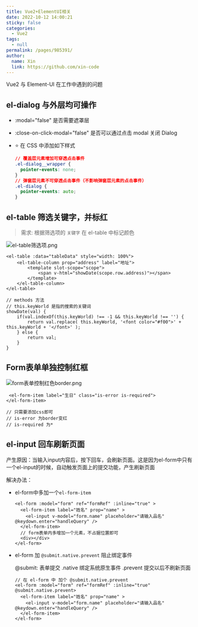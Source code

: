 ```yaml
---
title: Vue2+ElementUI相关
date: 2022-10-12 14:00:21
sticky: false
categories:
  - Vue2
tags:
  - null
permalink: /pages/985391/
author:
  name: Xin
  link: https://github.com/xin-code
---
```


Vue2 与 Element-UI 在工作中遇到的问题

<!-- more -->

## el-dialog 与外层均可操作

- :modal="false" 是否需要遮罩层

- :close-on-click-modal="false" 是否可以通过点击 modal 关闭 Dialog

- :star: 在 CSS 中添加如下样式

  ```css
  // 覆盖层元素增加可穿透点击事件
  .el-dialog__wrapper {
    pointer-events: none;
  }
  // 弹窗层元素不可穿透点击事件（不影响弹窗层元素的点击事件）
  .el-dialog {
    pointer-events: auto;
  }
  ```



## el-table 筛选关键字，并标红

> 需求: 根据筛选项的 `关键字` 在 el-table 中标记颜色

![el-table筛选项.png](https://s2.loli.net/2022/11/23/pQEec9jWHuvTL5R.png)

```vue
<el-table :data="tableData" style="width: 100%">
    <el-table-column prop="address" label="地址">
        <template slot-scope="scope">
			<span v-html="showDate(scope.row.address)"></span>
        </template>
    </el-table-column>
</el-table>

// methods 方法 
// this.keyWorld 是指的搜索的关键词 
showDate(val) { 
	if(val.indexOf(this.keyWorld) !== -1 && this.keyWorld !== '') { 
		return val.replace( this.keyWorld, '<font color="#f00">' + this.keyWorld + '</font>' ); 
	} else { 
		return val; 
	} 
}
```





## Form表单单独控制红框

![form表单控制红色border.png](https://s2.loli.net/2023/02/01/OVrMgUm87GQH4oh.png)

```vue
 <el-form-item label="生日" class="is-error is-required">
</el-form-item>

// 只需要添加css即可
// is-error 为border变红
// is-required 为*
```





## el-input 回车刷新页面

产生原因：当输入input内容后，按下回车，会刷新页面。这是因为el-form中只有一个el-input的时候，自动触发页面上的提交功能，产生刷新页面

解决办法：

- el-form中多加一个`el-form-item`

  ```vue
  <el-form :model="form" ref="formRef" :inline="true" >
    <el-form-item label="姓名" prop="name" >
      <el-input v-model="form.name" placeholder="请输入品名" @keydown.enter="handleQuery" />
    </el-form-item>
    // form表单内多增加一个元素，不占据位置即可
    <div></div>
  </el-form>
  ```

- el-form 加 `@submit.native.prevent` 阻止绑定事件

  @submit: 表单提交
  .native 绑定系统原生事件
  .prevent 提交以后不刷新页面

  ```vue
  // 在 el-form 中 加个 @submit.native.prevent
  <el-form :model="form" ref="formRef" :inline="true" @submit.native.prevent>
    <el-form-item label="姓名" prop="name" >
      <el-input v-model="form.name" placeholder="请输入品名" @keydown.enter="handleQuery" />
    </el-form-item>
  </el-form>
  ```

  